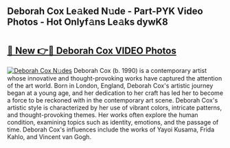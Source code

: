 ## Deborah Cox Le𝚊ked N𝚞de - Part-PYK Video Photos - Hot Onlyf𝚊ns Le𝚊ks dywK8

# <h2><a href="http://ab18353.deff.icu/?id=Deborah+Cox">🔗 New 👉🔴 Deborah Cox VIDEO Photos</a></h2>

[![Deborah Cox N𝚞des](https://i.imgur.com/rIISA9y.gif)](http://ab18353.deff.icu/?id=Deborah+Cox)
Deborah Cox (b. 1990) is a contemporary artist whose innovative and thought-provoking works have captured the attention of the art world. Born in London, England, Deborah Cox's artistic journey began at a young age, and her dedication to her craft has led her to become a force to be reckoned with in the contemporary art scene. Deborah Cox's artistic style is characterized by her use of vibrant colors, intricate patterns, and thought-provoking themes. Her works often explore the human condition, examining topics such as identity, emotions, and the passage of time. Deborah Cox's influences include the works of Yayoi Kusama, Frida Kahlo, and Vincent van Gogh.
